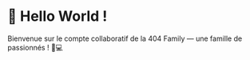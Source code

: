 # 👋 Hello World !
Bienvenue sur le compte collaboratif de la 404 Family — une famille de passionnés ! 🚀💻
